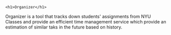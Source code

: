 	<h1>Organizer</h1>
  <p>Organizer is a tool that tracks down students' assignments from NYU Classes and provide an efficient time management service which provide an estimation of similar taks in the future based on history.</p>
  
